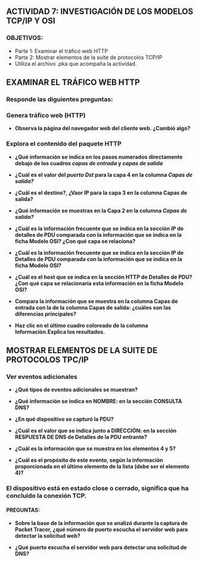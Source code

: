 ## ACTIVIDAD 7: INVESTIGACIÓN DE LOS MODELOS TCP/IP Y OSI

### OBJETIVOS:
- Parte 1: Examinar el tráfico web HTTP
-  Parte 2: Mostrar elementos de la suite de protocolos TCP/IP
-  Utiliza el archivo .pka que acompaña la actividad.

## EXAMINAR EL TRÁFICO WEB HTTP
### Responde las diguientes preguntas:

### Genera tráfico web (HTTP)

- **Observa la página del navegador web del cliente web. ¿Cambió algo?**
  
### Explora el contenido del paquete HTTP

- **¿Qué información se indica en los pasos numerados directamente debajo de los cuadros *capas de entrada* y *capas de salida***
- **¿Cuál es el valor del *puerto Dst* para la capa 4 en la columna *Capas de salida?***
- **¿Cuál es el destino?, ¿Vaor IP para la capa 3 en la columna Capas de salida?**
- **¿Qué información se muestras en la Capa 2 en la columna *Capas de salida?***
- **¿Cuál es la información frecuente que se indica en la sección IP de detalles de PDU comparada con la información que se indica en la ficha Modelo OSI? ¿Con qué capa se relaciona?**
- **¿Cuál es la información frecuente que se indica en la sección IP de Detalles de PDU comparada con la información que se indica en la ficha Modelo OSI?**
- **¿Cuál es el host que se indica en la sección HTTP de Detalles de PDU? ¿Con qué capa se relacionaría esta información en la ficha Modelo OSI?**

- **Compara la información que se muestra en la columna Capas de entrada con la de la columna Capas de salida: ¿cuáles son las diferencias principales?**

- **Haz clic en el último cuadro coloreado de la columna Información.Explica los resultados.**

## MOSTRAR ELEMENTOS DE LA SUITE DE PROTOCOLOS TPC/IP

### Ver eventos adicionales

- **¿Qué tipos de eventos adicionales se muestran?**

- **¿Qué información se indica en NOMBRE: en la sección CONSULTA DNS?**

- **¿En qué dispositivo se capturó la PDU?**

- **¿Cuál es el valor que se indica junto a DIRECCIÓN: en la sección RESPUESTA DE DNS de Detalles de la PDU entrante?**

-  **¿Cuál es la información que se muestra en los elementos 4 y 5?**

-  **¿Cuál es el propósito de este evento, según la información proporcionada en el último elemento de la lista (debe ser el elemento 4)?**

### El dispositivo está en estado close o cerrado, significa que ha concluido la conexión TCP.
#### PREGUNTAS:

- **Sobre la base de la información que se analizó durante la captura de Packet Tracer, ¿qué número de puerto escucha el servidor web para detectar la solicitud web?**

- **¿Qué puerto escucha el servidor web para detectar una solicitud de DNS?**
